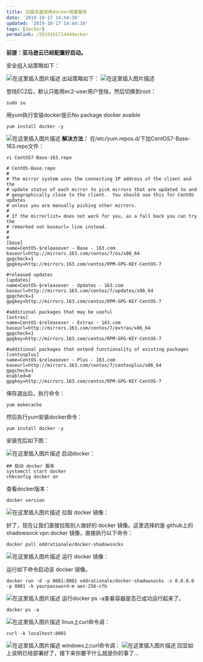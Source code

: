 ```yaml
---
title: 云服务器使用docker搭建服务
date: '2019-10-17 14:44:30'
updated: '2019-10-17 14:44:30'
tags: [docker]
permalink: /201910171444docker
---
```


**前提：亚马逊云已经配置好启动。**


安全组入站策略如下：

![在这里插入图片描述](https://cdn.jsdelivr.net/gh/smallersoup/jsDelivr-cdn@main/blog/artical/csdnimg/20190715082029462.png)
出站策略如下：
![在这里插入图片描述](https://cdn.jsdelivr.net/gh/smallersoup/jsDelivr-cdn@main/blog/artical/csdnimg/20190715082044270.png)

登陆EC2后，默认只能用ec2-user用户登陆，然后切换到root：
```
sudo su
```
用yum执行安装docker提示No package docker avaible
```
yum install docker -y
```
![在这里插入图片描述](https://cdn.jsdelivr.net/gh/smallersoup/jsDelivr-cdn@main/blog/artical/csdnimg/20190715082141167.png)
**解决方法：**
在/etc/yum.repos.d/下加CentOS7-Base-163.repo文件：
```
vi CentOS7-Base-163.repo
```

```
# CentOS-Base.repo
#
# The mirror system uses the connecting IP address of the client and the
# update status of each mirror to pick mirrors that are updated to and
# geographically close to the client.  You should use this for CentOS updates
# unless you are manually picking other mirrors.
#
# If the mirrorlist= does not work for you, as a fall back you can try the 
# remarked out baseurl= line instead.
#
#
[base]
name=CentOS-$releasever - Base - 163.com
baseurl=http://mirrors.163.com/centos/7/os/x86_64
gpgcheck=1
gpgkey=http://mirrors.163.com/centos/RPM-GPG-KEY-CentOS-7

#released updates
[updates]
name=CentOS-$releasever - Updates - 163.com
baseurl=http://mirrors.163.com/centos/7/updates/x86_64
gpgcheck=1
gpgkey=http://mirrors.163.com/centos/RPM-GPG-KEY-CentOS-7

#additional packages that may be useful
[extras]
name=CentOS-$releasever - Extras - 163.com
baseurl=http://mirrors.163.com/centos/7/extras/x86_64
gpgcheck=1
gpgkey=http://mirrors.163.com/centos/RPM-GPG-KEY-CentOS-7

#additional packages that extend functionality of existing packages
[centosplus]
name=CentOS-$releasever - Plus - 163.com
baseurl=http://mirrors.163.com/centos/7/centosplus/x86_64
gpgcheck=1
enabled=0
gpgkey=http://mirrors.163.com/centos/RPM-GPG-KEY-CentOS-7
```
保存退出后，执行命令：
```
yum makecache
```
然后执行yum安装docker命令：
```
yum install docker -y
```
安装完后如下图：

![在这里插入图片描述](https://cdn.jsdelivr.net/gh/smallersoup/jsDelivr-cdn@main/blog/artical/csdnimg/20190715082234248.png)
启动docker：
```
## 启动 docker 服务
systemctl start docker
chkconfig docker on
```
查看docker版本：
```
docker version
```
![在这里插入图片描述](https://cdn.jsdelivr.net/gh/smallersoup/jsDelivr-cdn@main/blog/artical/csdnimg/20190715082306840.png)
拉取 docker 镜像：

好了，现在让我们直接拉取别人做好的 docker 镜像。这里选择的是 github上的 shadowsock vpn docker 镜像，直接执行以下命令：
```
docker pull oddrationale/docker-shadowsocks
```
![在这里插入图片描述](https://cdn.jsdelivr.net/gh/smallersoup/jsDelivr-cdn@main/blog/artical/csdnimg/20190715082329678.png)
运行 docker 镜像：

运行如下命令启动该 docker 镜像。
```
docker run -d -p 8001:8001 oddrationale/docker-shadowsocks -s 0.0.0.0 -p 8001 -k yourpassword-m aes-256-cfb
```
![在这里插入图片描述](https://cdn.jsdelivr.net/gh/smallersoup/jsDelivr-cdn@main/blog/artical/csdnimg/2019071508240372.png)
运行docker ps -a查看容器是否已成功运行起来了。
```
docker ps -a
```
![在这里插入图片描述](https://cdn.jsdelivr.net/gh/smallersoup/jsDelivr-cdn@main/blog/artical/csdnimg/20190715082427543.png)
linux上curl命令调：
```
curl -k localhost:8001
```
![在这里插入图片描述](https://cdn.jsdelivr.net/gh/smallersoup/jsDelivr-cdn@main/blog/artical/csdnimg/20190715082442965.png)
windows上curl命令调：
![在这里插入图片描述](https://cdn.jsdelivr.net/gh/smallersoup/jsDelivr-cdn@main/blog/artical/csdnimg/20190715082452881.png)
回显如上说明已经部署好了，接下来你要干什么就是你的事了...



